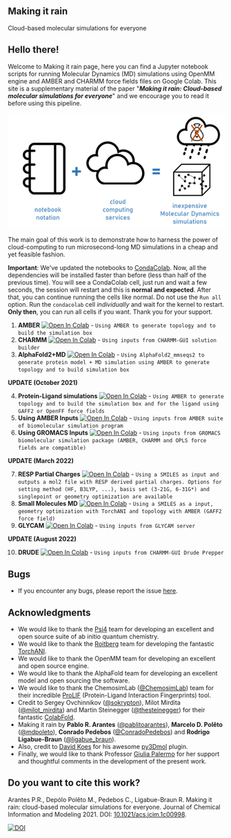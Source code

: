 ## Making it rain
Cloud-based molecular simulations for everyone
## Hello there!

Welcome to Making it rain page, here you can find a Jupyter notebook scripts for running Molecular Dynamics (MD) simulations using OpenMM engine and AMBER and CHARMM force fields files on Google Colab. This site is a supplementary material of the paper "***Making it rain: Cloud-based molecular simulations for everyone***" and we encourage you to read it before using this pipeline.

![alt text](GraphAbs.png)

The main goal of this work is to demonstrate how to harness the power of cloud-computing to run microsecond-long MD simulations in a cheap and yet feasible fashion.

**Important**: We've updated the notebooks to [CondaColab](https://github.com/conda-incubator/condacolab). Now, all the dependencies will be installed faster than before (less than half of the previous time). You will see a CondaColab cell, just run and wait a few seconds, the session will restart and this is **normal and expected**. After that, you can continue running the cells like normal. Do not use the `Run all` option. Run the `condacolab` cell _individually_ and wait for the kernel to restart. **Only then**, you can run all cells if you want. Thank you for your support.

1. **AMBER** [![Open In Colab](https://colab.research.google.com/assets/colab-badge.svg)](https://colab.research.google.com/github/pablo-arantes/Making-it-rain/blob/main/Amber.ipynb)  - `Using AMBER to generate topology and to build the simulation box`
2. **CHARMM** [![Open In Colab](https://colab.research.google.com/assets/colab-badge.svg)](https://colab.research.google.com/github/pablo-arantes/Making-it-rain/blob/main/CHARMM_GUI.ipynb) - `Using inputs from CHARMM-GUI solution builder`
3. **AlphaFold2+MD** [![Open In Colab](https://colab.research.google.com/assets/colab-badge.svg)](https://colab.research.google.com/github/pablo-arantes/Making-it-rain/blob/main/AlphaFold2%2BMD.ipynb) - `Using AlphaFold2_mmseqs2 to generate protein model + MD simulation using AMBER to generate topology and to build simulation box`


**UPDATE (October 2021)**

4. **Protein-Ligand simulations** [![Open In Colab](https://colab.research.google.com/assets/colab-badge.svg)](https://colab.research.google.com/github/pablo-arantes/making-it-rain/blob/main/Protein_ligand.ipynb)  - `Using AMBER to generate topology and to build the simulation box and for the ligand using GAFF2 or OpenFF force fields`
5. **Using AMBER Inputs** [![Open In Colab](https://colab.research.google.com/assets/colab-badge.svg)](https://colab.research.google.com/github/pablo-arantes/making-it-rain/blob/main/Amber_inputs.ipynb)  - `Using inputs from AMBER suite of biomolecular simulation program`
6. **Using GROMACS Inputs** [![Open In Colab](https://colab.research.google.com/assets/colab-badge.svg)](https://colab.research.google.com/github/pablo-arantes/making-it-rain/blob/main/Gromacs_inputs.ipynb)  - `Using inputs from GROMACS biomolecular simulation package (AMBER, CHARMM and OPLS force fields are compatible)`

**UPDATE (March 2022)**

7. **RESP Partial Charges** [![Open In Colab](https://colab.research.google.com/assets/colab-badge.svg)](https://colab.research.google.com/github/pablo-arantes/making-it-rain/blob/main/Partial_Charges.ipynb)  - `Using a SMILES as input and outputs a mol2 file with RESP derived partial charges. Options for setting method (HF, B3LYP, ...), basis set (3-21G, 6-31G*) and singlepoint or geometry optimization are available`
8. **Small Molecules MD** [![Open In Colab](https://colab.research.google.com/assets/colab-badge.svg)](https://colab.research.google.com/github/pablo-arantes/making-it-rain/blob/main/MD_Small_Molecules.ipynb)  - `Using a SMILES as a input, geometry optimization with TorchANI and topology with AMBER (GAFF2 force field)`
9. **GLYCAM** [![Open In Colab](https://colab.research.google.com/assets/colab-badge.svg)](https://colab.research.google.com/github/pablo-arantes/making-it-rain/blob/main/Glycam.ipynb)  - `Using inputs from GLYCAM server`

**UPDATE (August 2022)**

10. **DRUDE** [![Open In Colab](https://colab.research.google.com/assets/colab-badge.svg)](https://colab.research.google.com/github/pablo-arantes/making-it-rain/blob/main/Drude.ipynb)  - `Using inputs from CHARMM-GUI Drude Prepper`


## Bugs
- If you encounter any bugs, please report the issue [here](https://github.com/pablo-arantes/Making-it-rain/issues).

## Acknowledgments

- We would like to thank the [Psi4](https://psicode.org/) team for developing an excellent and open source suite of ab initio quantum chemistry.
- We would like to thank the [Roitberg](https://roitberg.chem.ufl.edu/) team for developing the fantastic [TorchANI](https://github.com/aiqm/torchani).
- We would like to thank the OpenMM team for developing an excellent and open source engine. 
- We would like to thank the AlphaFold team for developing an excellent model and open sourcing the software. 
- We would like to thank the ChemosimLab ([@ChemosimLab](https://twitter.com/ChemosimLab)) team for their incredible [ProLIF](https://prolif.readthedocs.io/en/latest/index.html#) (Protein-Ligand Interaction Fingerprints) tool.
- Credit to Sergey Ovchinnikov ([@sokrypton](https://twitter.com/sokrypton)), Milot Mirdita ([@milot_mirdita](https://twitter.com/milot_mirdita)) and Martin Steinegger ([@thesteinegger](https://twitter.com/thesteinegger)) for their fantastic [ColabFold](https://github.com/sokrypton/ColabFold).
- Making it rain by **Pablo R. Arantes** ([@pablitoarantes](https://twitter.com/pablitoarantes)), **Marcelo D. Polêto** ([@mdpoleto](https://twitter.com/mdpoleto)), **Conrado Pedebos** ([@ConradoPedebos](https://twitter.com/ConradoPedebos)) and **Rodrigo Ligabue-Braun** ([@ligabue_braun](https://twitter.com/ligabue_braun)).
- Also, credit to [David Koes](https://github.com/dkoes) for his awesome [py3Dmol](https://3dmol.csb.pitt.edu/) plugin.
- Finally, we would like to thank Professor [Giulia Palermo](https://palermolab.com/) for her support and thoughtful comments in the development of the present work.

## Do you want to cite this work?


Arantes P.R., Depólo Polêto M., Pedebos C., Ligabue-Braun R. Making it rain: cloud-based molecular simulations for everyone. 
Journal of Chemical Information and Modeling 2021. DOI: [10.1021/acs.jcim.1c00998](https://doi.org/10.1021/acs.jcim.1c00998).

[![DOI](https://zenodo.org/badge/DOI/10.5281/zenodo.5196783.svg)](https://doi.org/10.5281/zenodo.5196783)

